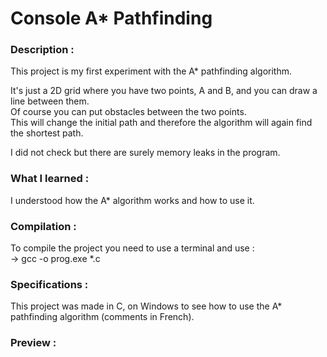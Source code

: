 # Console A* Pathfinding
  
### Description :   
This project is my first experiment with the A* pathfinding algorithm.  

It's just a 2D grid where you have two points, A and B, and you can draw a line between them.  
Of course you can put obstacles between the two points.   
This will change the initial path and therefore the algorithm will again find the shortest path.  

I did not check but there are surely memory leaks in the program.
  
### What I learned : 
I understood how the A* algorithm works and how to use it.  

### Compilation :  
To compile the project you need to use a terminal and use :  
-> gcc -o prog.exe *.c  
  
### Specifications :  
This project was made in C, on Windows to see how to use the A* pathfinding algorithm (comments in French).  
  
### Preview : 

